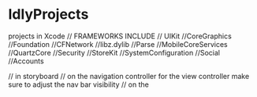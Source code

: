 IdlyProjects
============

projects in Xcode
 // FRAMEWORKS INCLUDE
 // UIKit
 //CoreGraphics
 //Foundation
 //CFNetwork
 //libz.dylib
 //Parse
 //MobileCoreServices
 //QuartzCore
 //Security
 //StoreKit
 //SystemConfiguration
 //Social
 //Accounts
 
 // in storyboard
 // on the navigation controller for the view controller make sure to adjust the nav bar visibility
 // on the 
